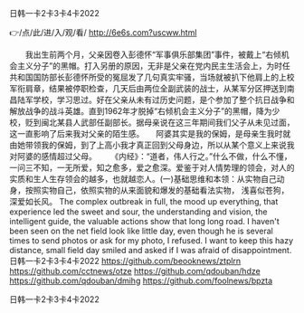 
日韩一卡2卡3卡4卡2022




👉/点/此/进/入/观/看/ http://6e6s.com?uscww.html




　　我出生前两个月，父亲因卷入彭德怀“军事俱乐部集团”事件，被戴上“右倾机会主义分子”的黑帽。打入另册的原因，无非是父亲在党内民主生活会上，为时任共和国国防部长彭德怀所受的冤屈发了几句真实牢骚，当场就被扒下他肩上的上校军衔肩章，结果被停职检查，几天后由两位全副武装的战士，从某军分区押送到南昌陆军学校，学习思过。好在父亲从未有过历史问题，是个参加了整个抗日战争和解放战争的战斗英雄。直到1962年才脱掉“右倾机会主义分子”的黑帽，降为少校，贬到闽北某县人武部任副部长。据母亲说在这三年期间我们父子从未见过面，这一直影响了后来我对父亲的陌生感。　　阿婆其实是我的保姆，是母亲生我时就由她带领我的保姆，到了上高小我才真正回到父母身边，所以从某个意义上来说我对阿婆的感情超过父母。
　　《内经》：“道者，伟人行之。”什么不做，什么不懂，一问三不知，一无所爱，知之愈多，爱之愈深。爱鉴于对人情势理的领会，对人的实质和生人生存领会的越多，也就越恋人。(一)基础思维和本领：从实物自己动身，按照实物自己，依照实物的从来面貌和爆发的基础看法实物，
浅喜似苍狗，深爱如长风。
The complex outbreak in full, the mood up everything, that experience led the sweet and sour, the understanding and vision, the intelligent guide, the valuable actions show that long long road.
I haven't been seen on the net field look like little day, even though he is several times to send photos or ask for my photo, I refused.
I want to keep this hazy distance, small field day smiled and asked if I was afraid of disappointment.
日韩一卡2卡3卡4卡2022 https://github.com/beooknews/ztplrn
https://github.com/cctnews/otze
https://github.com/qdouban/hdze
https://github.com/qdouban/dmihg
https://github.com/foolnews/bpzta





日韩一卡2卡3卡4卡2022
